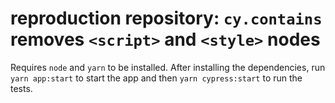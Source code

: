 # reproduction repository: `cy.contains` removes `<script>` and `<style>` nodes

Requires `node` and `yarn` to be installed.
After installing the dependencies, run `yarn app:start` to start the app and then `yarn cypress:start` to run the tests.

